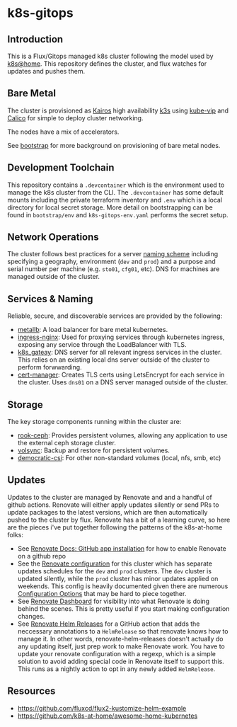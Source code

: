 # k8s-gitops

## Introduction

This is a Flux/Gitops managed k8s cluster following the model used by [k8s@home](https://github.com/k8s-at-home). This repository defines the cluster, and flux watches for updates and pushes them.

## Bare Metal

The cluster is provisioned as [Kairos](https://kairos.io) high availability [k3s](http://k3s.io) using [kube-vip](https://kube-vip.io/) and [Calico](https://docs.tigera.io/calico/latest/about/) for simple to deploy cluster networking.

The nodes have a mix of accelerators.

See [bootstrap](/bootstrap/kairos/) for more background on provisioning of bare
metal nodes.

## Development Toolchain

This repository contains a `.devcontainer` which is the environment used to manage the k8s cluster
from the CLI. The `.devcontainer` has some default mounts including the private terraform
inventory and `.env` which is a local directory for local secret storage. More detail on
bootstrapping can be found in `bootstrap/env` and `k8s-gitops-env.yaml` performs the secret setup.

## Network Operations

The cluster follows best practices for a server [naming scheme](https://mnx.io/blog/a-proper-server-naming-scheme/)
including specifying a geography, environment (`dev` and `prod`) and a purpose
and serial number per machine (e.g. `sto01`, `cfg01`, etc). DNS for machines are
managed outside of the cluster.

## Services & Naming

Reliable, secure, and discoverable services are provided by the following:
  - [metallb](https://metallb.universe.tf/): A load balancer for bare metal kubernetes.
  - [ingress-nginx](https://github.com/kubernetes/ingress-nginx): Used for proxying services through kubernetes ingress, exposing any service through the LoadBalancer with TLS.
  - [k8s_gateay](https://github.com/ori-edge/k8s_gateway): DNS server for all relevant ingress services in the cluster. This relies on an existing local dns server outside of the cluster to perform forwwarding.
  - [cert-manager](https://cert-manager.io/docs/): Creates TLS certs using LetsEncrypt for each service in the cluster. Uses `dns01` on a DNS server managed outside of the cluster.

## Storage

The key storage components running within the cluster are:

  - [rook-ceph](https://rook.io/): Provides persistent volumes, allowing any application to use the external ceph storage cluster.
  - [volsync](https://volsync.readthedocs.io/en/stable/): Backup and restore for persistent volumes.
  - [democratic-csi](https://github.com/democratic-csi/democratic-csi): For other non-standard
  volumes (local, nfs, smb, etc)

## Updates

Updates to the cluster are managed by Renovate and and a handful of github actions. Renovate will either apply updates
silently or send PRs to update packages to the latest versions, which are then automatically pushed to the cluster by
flux. Renovate has a bit of a learning curve, so here are the pieces i've put together following the patterns of the
k8s-at-home folks:

- See [Renovate Docs: GitHub app installation](https://docs.renovatebot.com/install-github-app/) for how to enable Renovate on a github repo
- See the [Renovate configuration](renovate.json5) for this cluster which has separate updates schedules for the `dev`
  and `prod` clusters. The `dev` cluster is updated silently, while the `prod` cluster has minor updates applied on
  weekends. This config is heavily documented given there are numerous [Configuration Options](https://docs.renovatebot.com/configuration-options/) that may be hard to piece together.
- See [Renovate Dashboard](https://app.renovatebot.com/dashboard) for visibility into what Renovate is doing behind the
  scenes. This is pretty useful if you start making configuration changes.
- See [Renovate Helm Releases](https://github.com/k8s-at-home/renovate-helm-releases) for a GitHub action that adds the
  neccessary annotations to a `HelmRelease` so that renovate knows how to manage it. In other words, renovate-helm-releases
  doesn't actually do any updating itself, just prep work to make Renovate work. You have to update your renovate
  configuration with a regexp, which is a simple solution to avoid adding special code in Renovate itself to support
  this. This runs as a nightly action to opt in any newly added `HelmRelease`.

## Resources

  - https://github.com/fluxcd/flux2-kustomize-helm-example
  - https://github.com/k8s-at-home/awesome-home-kubernetes
